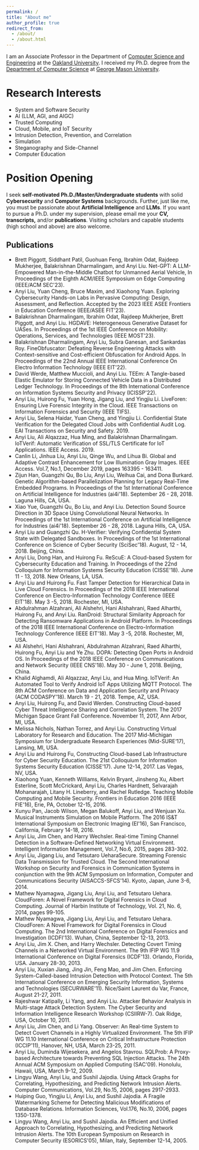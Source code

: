 ```yaml
---
permalink: /
title: "About me"
author_profile: true
redirect_from: 
  - /about/
  - /about.html
---
```


I am an Associate Professor in the Department of [Computer Science and Engineering](https://www.oakland.edu/secs/directory/liu/) at the [Oakland University](https://oakland.edu/). I received my Ph.D. degree from the [Department of Computer Science](https://cs.gmu.edu/) at [George Mason University](https://www.gmu.edu/).



Research Interests
======
* System and Software Security 
* AI (LLM, AGI, and AIGC)
* Trusted Computing 
* Cloud, Mobile, and IoT Security
* Intrusion Detection, Prevention, and Correlation
* Simulation
* Steganography and Side-Channel
* Computer Education

Position Opening
======
I seek **self-motivated Ph.D./Master/Undergraduate students** with solid **Cybersecurity** and **Computer Systems** backgrounds. Further, just like me, you must be passionate about **Artificial Intelligence** and **LLMs**. If you want to pursue a Ph.D. under my supervision, please email me your **CV, transcripts,** and/or **publications**. Visiting scholars and capable students (high school and above) are also welcome.



Publications
------
* Brett Piggott, Siddhant Patil, Guohuan Feng, Ibrahim Odat, Rajdeep Mukherjee, Balakrishnan Dharmalingam, and Anyi Liu. Net-GPT: A LLM-Empowered Man-in-the-Middle Chatbot for Unmanned Aerial Vehicle, In Proceedings of the Eighth ACM/IEEE Symposium on Edge Computing (IEEE/ACM SEC'23).
* Anyi Liu, Yuan Cheng, Bruce Maxim, and Xiaohong Yuan. Exploring Cybersecurity Hands-on Labs in Pervasive Computing: Design, Assessment, and Reflection. Accepted by the 2023 IEEE ASEE Frontiers in Education Conference (IEEE/ASEE FIT'23).
* Balakrishnan Dharmalingam, Ibrahim Odat, Rajdeep Mukherjee, Brett Piggott, and Anyi Liu. HGDAVE: Heterogeneous Generative Dataset for UASes. In Proceedings of the 1st IEEE Conference on Mobility: Operations, Services, and Technologies (IEEE MOST'23).
* Balakrishnan Dharmalingam, Anyi Liu, Subra Ganesan, and Sankardas Roy. FineObfuscator: Defeating Reverse Engineering Attacks with Context-sensitive and Cost-efficient Obfuscation for Android Apps. In Proceedings of the 22nd Annual IEEE International Conference On Electro Information Technology (IEEE EIT'22).
* David Werde, Matthew Muccioli, and Anyi Liu. TEEm: A Tangle-based Elastic Emulator for Storing Connected Vehicle Data in a Distributed Ledger Technology. In Proceedings of the 8th International Conference on Information Systems Security and Privacy (ICISSP'22).
* Anyi Liu, Huirong Fu, Yuan Hong, Jigang Liu, and Yingjiu Li. LiveForen: Ensuring Live Forensic Integrity in the Cloud. IEEE Transactions on Information Forensics and Security (IEEE TIFS).
* Anyi Liu, Selena Haidar, Yuan Cheng, and Yingjiu Li. Confidential State Verification for the Delegated Cloud Jobs with Confidential Audit Log. EAI Transactions on Security and Safety. 2019.
* Anyi Liu, Ali Alqazzaz, Hua Ming, and Balakrishnan Dharmalingam. IoTVerif: Automatic Verification of SSL/TLS Certificate for IoT Applications. IEEE Access. 2019.
* Canlin Li, Jinhua Liu, Anyi Liu, Qinge Wu, and Lihua Bi. Global and Adaptive Contrast Enhancement for Low Illumination Gray Images. IEEE Access. Vol.7, No.1, December 2019, pages 163395 - 163411.
* Zijun Han, Guangzhi Qu, Bo Liu, Anyi Liu, Weihua Cai, and Dona Burkard. Genetic Algorithm-based Parallelization Planning for Legacy Real-Time Embedded Programs. In Proceedings of the 1st International Conference on Artificial Intelligence for Industries (ai4i'18). September 26 - 28, 2018. Laguna Hills, CA, USA.
* Xiao Yue, Guangzhi Qu, Bo Liu, and Anyi Liu. Detection Sound Source Direction in 3D Space Using Convolutional Neural Networks. In Proceedings of the 1st International Conference on Artificial Intelligence for Industries (ai4i'18). September 26 - 28, 2018. Laguna Hills, CA, USA.
* Anyi Liu and Guangzhi Qu. H-Verifier: Verifying Confidential System State with Delegated Sandboxes. In Proceedings of the 1st International Conference on Science of Cyber Security (SciSec'18). August, 12 - 14, 2018. Beijing, China.
* Anyi Liu, Dong Han, and Huirong Fu. ReScuE: A Cloud-based System for Cybersecurity Education and Training. In Proceedings of the 22nd Colloquium for Information Systems Security Education (CISSE'18). June 11 - 13, 2018. New Orleans, LA, USA.
* Anyi Liu and Huirong Fu. Fast Tamper Detection for Hierarchical Data in Live Cloud Forensics. In Proceedings of the 2018 IEEE International Conference on Electro-Information Technology Conference (IEEE EIT'18). May 3 -5, 2018. Rochester, MI, USA.
* Abdulrahman Alzahrani, Ali Alshehri, Hani Alshahrani, Raed Alharthi, Huirong Fu, and Anyi Liu. RanDroid: Structural Similarity Approach for Detecting Ransomware Applications in Android Platform. In Proceedings of the 2018 IEEE International Conference on Electro-Information Technology Conference (IEEE EIT'18). May 3 -5, 2018. Rochester, MI, USA.
* Ali Alshehri, Hani Alshahrani, Abdulrahman Alzahrani, Raed Alharthi, Huirong Fu, Anyi Liu and Ye Zhu. DOPA: Detecting Open Ports in Android OS. In Proceedings of the 2018 IEEE Conference on Communications and Network Security (IEEE CNS'18). May 30 - June 1, 2018. Beijing, China.
* Khalid Alghamdi, Ali Alqazzaz, Anyi Liu, and Hua Ming. IoTVerif: An Automated Tool to Verify Android IoT Apps Utilizing MQTT Protocol. The 8th ACM Conference on Data and Application Security and Privacy (ACM CODASPY'18). March 19 - 21, 2018. Tempe, AZ, USA.
* Anyi Liu, Huirong Fu, and David Werden. Constructing Cloud-based Cyber Threat Intelligence Sharing and Correlation System. The 2017 Michigan Space Grant Fall Conference. November 11, 2017, Ann Arbor, MI, USA.
* Melissa Nichols, Nathan Torrez, and Anyi Liu. Constructing Virtual Laboratory for Research and Education. The 2017 Mid-Michigan Symposium for Undergraduate Research Experiences (Mid-SURE‘17), Lansing, MI, USA.
* Anyi Liu and Huirong Fu, Constructing Cloud-based Lab Infrastructure for Cyber Security Education. The 21st Colloquium for Information Systems Security Education (CISSE'17). June 12-14, 2017. Las Vegas, NV, USA.
* Xiaohong Yuan, Kenneth Williams, Kelvin Bryant, Jinsheng Xu, Albert Esterline, Scott McCrickard, Anyi Liu, Charles Hardnett, Selvarajah Mohanarajah, Litany H. Lineberry, and Rachel Rutledge. Teaching Mobile Computing and Mobile Security. Frontiers in Education 2016 (IEEE FIE'16), Erie, PA, October 12-15, 2016.
* Xunyu Pan, Jacob Wilson, Megan Balukoff, Anyi Liu, and Wenjuan Xu. Musical Instruments Simulation on Mobile Platform. The 2016 IS&T International Symposium on Electronic Imaging (EI'16), San Francisco, California, February 14-18, 2016.
* Anyi Liu, Jim Chen, and Harry Wechsler. Real-time Timing Channel Detection in a Software-Defined Networking Virtual Environment. Intelligent Information Management, Vol.7, No.6, 2015, pages 283-302.
* Anyi Liu, Jigang Liu, and Tetsutaro UeharaSecure. Streaming Forensic Data Transmission for Trusted Cloud. The Second International Workshop on Security and Forensics in Communication Systems in conjunction with the 9th ACM Symposium on Information, Computer and Communications Security (AISACCS-SFCS'14). Kyoto, Japan, June 3-6, 2014.
* Mathew Nyamagwa, Jigang Liu, Anyi Liu, and Tetsutaro Uehara. CloudForen: A Novel Framework for Digital Forensics in Cloud Computing. Journal of Harbin Institute of Technology, Vol. 21, No. 6, 2014, pages 99-105.
* Mathew Nyamagwa, Jigang Liu, Anyi Liu, and Tetsutaro Uehara. CloudForen: A Novel Framework for Digital Forensics in Cloud Computing. The 2nd International Conference on Digital Forensics and Investigation (ICDFI'13). Wuhan, China, September 12-13, 2013.
* Anyi Liu, Jim X. Chen, and Harry Wechsler. Detecting Covert Timing Channels in a Networked Virtual Environment. The 9th IFIP WG 11.9 International Conference on Digital Forensics (ICDF'13). Orlando, Florida, USA. January 28-30, 2013.
* Anyi Liu, Xuxian Jiang, Jing Jin, Feng Mao, and Jim Chen. Enforcing System-Called-based Intrusion Detection with Protocol Context. The 5th International Conference on Emerging Security Information, Systems and Technologies (SECURWARE'11). Nice/Saint Laurent du Var, France, August 21-27, 2011.
* Rajeshwar Katipally, Li Yang, and Anyi Liu. Attacker Behavior Analysis in Multi-stage Attack Detection System. The Cyber Security and Information Intelligence Research Workshop (CSIIRW-7). Oak Ridge, USA, October 10, 2011.
* Anyi Liu, Jim Chen, and Li Yang. Observer: An Real-time System to Detect Covert Channels in a Highly Virtualized Environment. The 5th IFIP WG 11.10 International Conference on Critical Infrastructure Protection (ICCIP'11), Hanover, NH, USA, March 23-25, 2011.
* Anyi Liu, Duminda Wijesekera, and Angelos Stavrou. SQLProb: A Proxy-based Architecture towards Preventing SQL Injection Attacks. The 24th Annual ACM Symposium on Applied Computing (SAC'09). Honolulu, Hawaii, USA, March 9-12, 2009.
* Lingyu Wang, Anyi Liu, and Sushil Jajodia. Using Attack Graphs for Correlating, Hypothesizing, and Predicting Network Intrusion Alerts. Computer Communications, Vol.29, No.15, 2006, pages 2917-2933.
* Huiping Guo, Yingjiu Li, Anyi Liu, and Sushil Jajodia. A Fragile Watermarking Scheme for Detecting Malicious Modifications of Database Relations. Information Sciences, Vol.176, No.10, 2006, pages 1350-1378.
* Lingyu Wang, Anyi Liu, and Sushil Jajodia. An Efficient and Unified Approach to Correlating, Hypothesizing, and Predicting Network Intrusion Alerts. The 10th European Symposium on Research in Computer Security (ESORICS'05), Milan, Italy, September 12-14, 2005.

